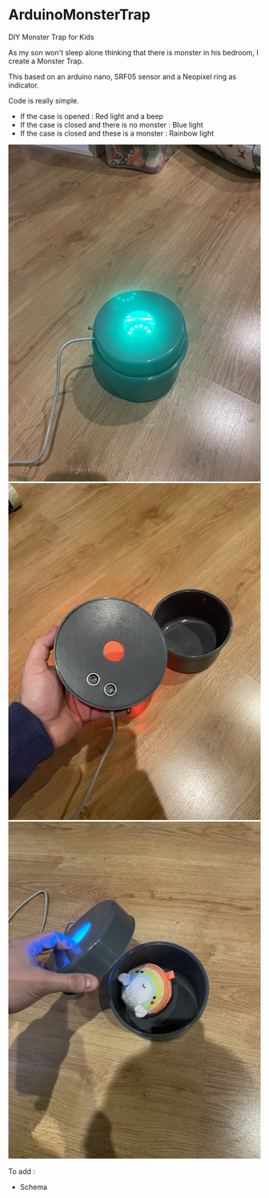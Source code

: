 # ArduinoMonsterTrap
DIY Monster Trap for Kids

As my son won't sleep alone thinking that there is monster in his bedroom, I create a Monster Trap. 

This based on an arduino nano, SRF05 sensor and a Neopixel ring as indicator. 

Code is really simple. 
- If the case is opened : Red light and a beep
- If the case is closed and there is no monster : Blue light
- If the case is closed and these is a monster : Rainbow light

![Pic1](NoMonster.jpg?raw=true "NoMonster")
![Pic2](CaseOpened.jpg?raw=true "CaseOpened")
![Pic3](MonsterTrapped.jpg?raw=true "MonsterTrapped")

To add : 
- Schema
